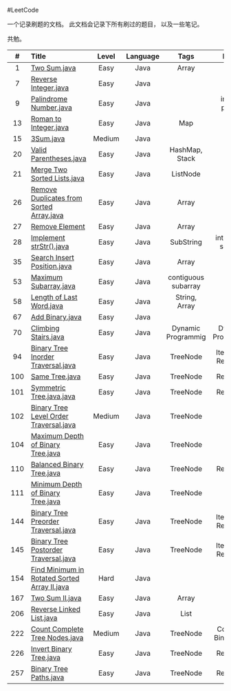 #LeetCode

一个记录刷题的文档。
此文档会记录下所有刷过的题目，
以及一些笔记。

共勉。



|    #    |      Title    | Level  | Language  | Tags |   Notes   |
|:-------:|:--------------|:------:|:---------:|:----:|:---------:|
|1|[Two Sum.java](https://github.com/AaronPhantomhive/LeetCode/blob/master/Java/1.%20Two%20Sum.java)|Easy|Java|Array||
|7|[Reverse Integer.java](https://github.com/AaronPhantomhive/LeetCode/blob/master/Java/7.%20Reverse%20Integer.java)|Easy|Java|||
|9|[Palindrome Number.java](https://github.com/AaronPhantomhive/LeetCode/blob/master/Java/9.%20Palindrome%20Number.java)|Easy|Java||include python|
|13|[Roman to Integer.java](https://github.com/AaronPhantomhive/LeetCode/blob/master/Java/13.%20Roman%20to%20Integer.java)|Easy|Java|Map||
|15|[3Sum.java](https://github.com/AaronPhantomhive/LeetCode/blob/master/Java/15.%203Sum.java)|Medium|Java|||
|20|[Valid Parentheses.java](https://github.com/AaronPhantomhive/LeetCode/blob/master/Java/20.%20Valid%20Parentheses.java)|Easy|Java|HashMap, Stack||
|21|[Merge Two Sorted Lists.java](https://github.com/AaronPhantomhive/LeetCode/blob/master/Java/21.%20Merge%20Two%20Sorted%20Lists.java)|Easy|Java|ListNode||
|26|[Remove Duplicates from Sorted Array.java](https://github.com/AaronPhantomhive/LeetCode/blob/master/Java/26.%20Remove%20Duplicates%20from%20Sorted%20Array.java)|Easy|Java|Array||
|27|[Remove Element](https://github.com/AaronPhantomhive/LeetCode/blob/master/Java/27.%20Remove%20Element.java)|Easy|Java|Array||
|28|[Implement strStr().java](https://github.com/AaronPhantomhive/LeetCode/blob/master/Java/28.%20Implement%20strStr().java)|Easy|Java|SubString|interesting solution|
|35|[Search Insert Position.java](https://github.com/AaronPhantomhive/LeetCode/blob/master/Java/35.%20Search%20Insert%20Position.java)|Easy|Java|Array||
|53|[Maximum Subarray.java](https://github.com/AaronPhantomhive/LeetCode/blob/master/Java/53.%20Maximum%20Subarray.java)|Easy|Java|contiguous subarray||
|58|[Length of Last Word.java](https://github.com/AaronPhantomhive/LeetCode/blob/master/Java/58.%20Length%20of%20Last%20Word.java)|Easy|Java|String, Array||
|67|[Add Binary.java](https://github.com/AaronPhantomhive/LeetCode/blob/master/Java/67.%20Add%20Binary.java)|Easy|Java|||
|70|[Climbing Stairs.java](https://github.com/AaronPhantomhive/LeetCode/blob/master/Java/70.%20Climbing%20Stairs.java)|Easy|Java|Dynamic Programmig|Dynamic Programmig|
|94|[Binary Tree Inorder Traversal.java](https://github.com/AaronPhantomhive/LeetCode/blob/master/Java/94.%20Binary%20Tree%20Inorder%20Traversal.java)|Easy|Java|TreeNode|Iteration & Recursion|
|100|[Same Tree.java](https://github.com/AaronPhantomhive/LeetCode/blob/master/Java/100.%20Same%20Tree.java)|Easy|Java|TreeNode|Recursion|
|101|[Symmetric Tree.java.java](https://github.com/AaronPhantomhive/LeetCode/blob/master/Java/101.%20Symmetric%20Tree.java)|Easy|Java|TreeNode|Recursion|
|102|[Binary Tree Level Order Traversal.java](https://github.com/AaronPhantomhive/LeetCode/blob/master/Java/102.%20Binary%20Tree%20Level%20Order%20Traversal.java)|Medium|Java|TreeNode||
|104|[Maximum Depth of Binary Tree.java](https://github.com/AaronPhantomhive/LeetCode/blob/master/Java/104.%20Maximum%20Depth%20of%20Binary%20Tree.java)|Easy|Java|TreeNode|DFS|
|110|[Balanced Binary Tree.java](https://github.com/AaronPhantomhive/LeetCode/blob/master/Java/110.%20Balanced%20Binary%20Tree.java)|Easy|Java|TreeNode|Recursion|
|111|[Minimum Depth of Binary Tree.java](https://github.com/AaronPhantomhive/LeetCode/blob/master/Java/111.%20Minimum%20Depth%20of%20Binary%20Tree.java)|Easy|Java|TreeNode|BFS|
|144|[Binary Tree Preorder Traversal.java](https://github.com/AaronPhantomhive/LeetCode/blob/master/Java/144.%20Binary%20Tree%20Preorder%20Traversal.java)|Easy|Java|TreeNode|Iteration & Recursion|
|145|[Binary Tree Postorder Traversal.java](https://github.com/AaronPhantomhive/LeetCode/blob/master/Java/145.%20Binary%20Tree%20Postorder%20Traversal.java)|Easy|Java|TreeNode|Iteration & Recursion|
|154|[Find Minimum in Rotated Sorted Array II.java](https://github.com/AaronPhantomhive/LeetCode/blob/master/Java/154.%20Find%20Minimum%20in%20Rotated%20Sorted%20Array%20II.java)|Hard|Java|||
|167|[Two Sum II.java](https://github.com/AaronPhantomhive/LeetCode/blob/master/Java/1.%20Two%20Sum.java)|Easy|Java|Array||
|206|[Reverse Linked List.java](https://github.com/AaronPhantomhive/LeetCode/blob/master/Java/206.%20Reverse%20Linked%20List.java)|Easy|Java|List||
|222|[Count Complete Tree Nodes.java](https://github.com/AaronPhantomhive/LeetCode/blob/master/Java/222.%20Count%20Complete%20Tree%20Nodes.java)|Medium|Java|TreeNode|Complete Binary Tree|
|226|[Invert Binary Tree.java](https://github.com/AaronPhantomhive/LeetCode/blob/master/Java/226.%20Invert%20Binary%20Tree.java)|Easy|Java|TreeNode|Recursion|
|257|[Binary Tree Paths.java](https://github.com/AaronPhantomhive/LeetCode/blob/master/Java/257.%20Binary%20Tree%20Paths.java)|Easy|Java|TreeNode|Recursion|
